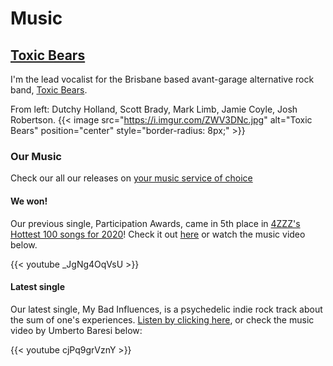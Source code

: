 # Music

## [Toxic Bears](https://www.toxicbears.com/)
I'm the lead vocalist for the Brisbane based avant-garage alternative rock band,
[Toxic Bears](https://www.toxicbears.com/). 

From left: Dutchy Holland, Scott Brady, Mark Limb, Jamie Coyle, Josh Robertson.
{{< image src="https://i.imgur.com/ZWV3DNc.jpg" alt="Toxic Bears" position="center" style="border-radius: 8px;" >}}
&nbsp;


### Our Music
Check our all our releases on [your music service of choice](https://smarturl.it/toxicbears_music)

#### We won!
Our previous single, Participation Awards, came in 5th place in [4ZZZ's Hottest 100 songs for 2020](https://www.4zzzfm.org.au/hot100)! Check it out [here](https://smarturl.it/participation_awards) or watch the music video below.

{{< youtube _JgNg4OqVsU >}}
&nbsp;

#### Latest single
Our latest single, My Bad Influences, is a psychedelic indie rock track about the sum of one's experiences. [Listen by clicking here](https://smarturl.it/mybadinfluences), or check the music video by Umberto Baresi below:

{{< youtube cjPq9grVznY >}}
&nbsp;



